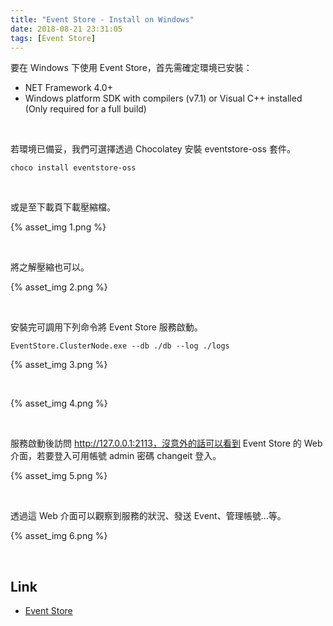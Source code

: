 ```yaml
---
title: "Event Store - Install on Windows"
date: 2018-08-21 23:31:05
tags: [Event Store]
---
```


要在 Windows 下使用 Event Store，首先需確定環境已安裝：

<!-- More -->

- NET Framework 4.0+
- Windows platform SDK with compilers (v7.1) or Visual C++ installed (Only required for a full build)

<br/>


若環境已備妥，我們可選擇透過 Chocolatey 安裝 eventstore-oss 套件。   

    choco install eventstore-oss

<br/>


或是至下載頁下載壓縮檔。  

{% asset_img 1.png %}
 
<br/>


將之解壓縮也可以。  

{% asset_img 2.png %}
 
<br/>


安裝完可調用下列命令將 Event Store 服務啟動。  

    EventStore.ClusterNode.exe --db ./db --log ./logs


{% asset_img 3.png %}
 
<br/>


{% asset_img 4.png %}
 
<br/>


服務啟動後訪問 http://127.0.0.1:2113，沒意外的話可以看到 Event Store 的 Web 介面，若要登入可用帳號 admin 密碼 changeit 登入。  

{% asset_img 5.png %}
 
<br/>


透過這 Web 介面可以觀察到服務的狀況、發送 Event、管理帳號...等。  

{% asset_img 6.png %}
 
<br/>


Link
----
* [Event Store](https://eventstore.org/)
